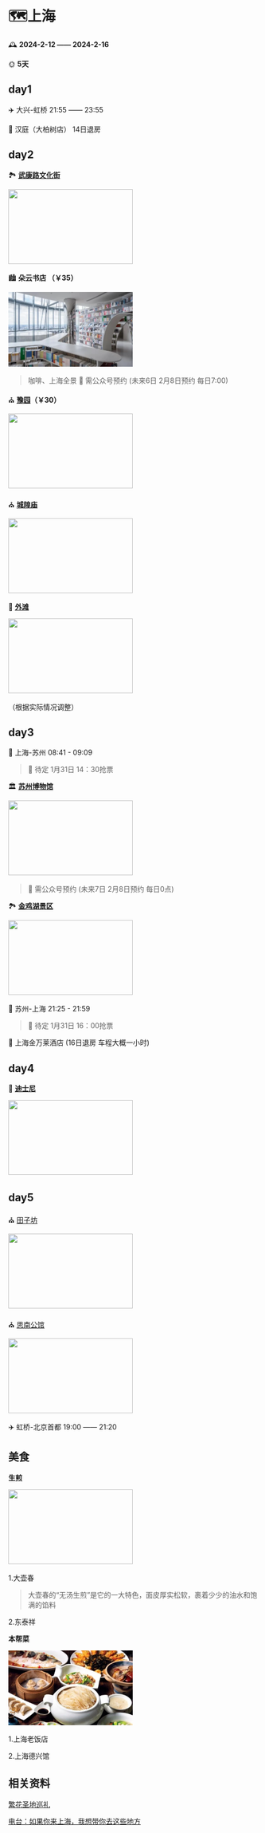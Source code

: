 # **🗺️上海**

🕰️ **2024-2-12 —— 2024-2-16**

🌞 **5天**



## day1

✈️ 大兴-虹桥 21:55 —— 23:55

🏨 汉庭（大柏树店） 14日退房



## day2

🏞️ **[武康路文化街](https://www.mafengwo.cn/poi/23338.html)**

<img src="https://p1-q.mafengwo.net/s14/M00/8D/43/wKgE2l1MAsWADgY6AGaXsDMak5E07.jpeg?imageMogr2%2Fthumbnail%2F%21305x183r%2Fgravity%2FCenter%2Fcrop%2F%21305x183%2Fquality%2F100" style='width:250px;height:150px;object-fit: cover;' />

🏙️ **朵云书店 （￥35）**

<img src="./assets/3247654-c22d945e3e3f95e5.webp" style='width:250px;height:150px;object-fit: cover;'/>

>  咖啡、上海全景  🔔 需公众号预约 (未来6日 2月8日预约 每日7:00)

⛪ **[豫园](https://www.mafengwo.cn/poi/3889729.html)（￥30）**

<img src="https://p1-q.mafengwo.net/s11/M00/37/5A/wKgBEFxMTcyAUmyMAFq8McgO-B857.jpeg?imageMogr2%2Fthumbnail%2F%21690x370r%2Fgravity%2FCenter%2Fcrop%2F%21690x370%2Fquality%2F100" style='width:250px;height:150px;object-fit: cover;'/>

⛪ **[城隍庙](https://www.mafengwo.cn/poi/4464.html)**

<img src="https://p1-q.mafengwo.net/s12/M00/74/57/wKgED1wAjVWAIaVQAAVeykoNMAg34.jpeg?imageMogr2%2Fthumbnail%2F%21380x270r%2Fgravity%2FCenter%2Fcrop%2F%21380x270%2Fquality%2F100" style='width:250px;height:150px;object-fit: cover;'/>

🌆 **[外滩](https://www.mafengwo.cn/poi/5504076.html)** 

<img src="https://p1-q.mafengwo.net/s6/M00/B2/18/wKgB4lJ1MdWABIHAAAysp_8i80o98.jpeg?imageMogr2%2Fthumbnail%2F%21380x270r%2Fgravity%2FCenter%2Fcrop%2F%21380x270%2Fquality%2F100" style='width:250px;height:150px;object-fit: cover;'/>

（根据实际情况调整）

## day3

🚄 上海-苏州 08:41 - 09:09

> 🔔 待定 1月31日 14：30抢票

🏛️ **[苏州博物馆](https://www.mafengwo.cn/poi/5674.html)**

<img src="https://p1-q.mafengwo.net/s11/M00/E2/05/wKgBEFtmukmAY8XmAAlqenQsWsY51.jpeg?imageMogr2%2Fthumbnail%2F%21380x270r%2Fgravity%2FCenter%2Fcrop%2F%21380x270%2Fquality%2F100" style='width:250px;height:150px;object-fit: cover;'/>

> 🔔 需公众号预约 (未来7日 2月8日预约 每日0点)

🏞️ **[金鸡湖景区](https://www.mafengwo.cn/poi/642.html)**

<img src="https://p1-q.mafengwo.net/s12/M00/88/6B/wKgED1wYXSmAd0JDAB0_yM3Mb3c54.jpeg?imageMogr2%2Fthumbnail%2F%21305x183r%2Fgravity%2FCenter%2Fcrop%2F%21305x183%2Fquality%2F100" style='width:250px;height:150px;object-fit: cover;'/>

🚄 苏州-上海 21:25 - 21:59

> 🔔 待定 1月31日 16：00抢票

🏨 上海金万莱酒店 (16日退房 车程大概一小时)



## day4

🎠 **[迪士尼](https://www.mafengwo.cn/poi/6102028.html)**

<img src="https://p1-q.mafengwo.net/s11/M00/54/C2/wKgBEFtRWgOAL6CtAAhBG3gnnaM20.jpeg?imageMogr2%2Fthumbnail%2F%21690x370r%2Fgravity%2FCenter%2Fcrop%2F%21690x370%2Fquality%2F100" style='width:250px;height:150px;object-fit: cover;'/>

## day5

⛪ [田子坊](https://www.mafengwo.cn/poi/1364.html)

<img src="https://p1-q.mafengwo.net/s10/M00/AF/B1/wKgBZ1uA7l6AIjoSAAfkEFSJ3lQ91.jpeg?imageMogr2%2Fthumbnail%2F%21380x270r%2Fgravity%2FCenter%2Fcrop%2F%21380x270%2Fquality%2F100" style='width:250px;height:150px;object-fit: cover;'/>

⛪ [思南公馆](https://www.mafengwo.cn/poi/4527.html)

<img src="https://p1-q.mafengwo.net/s12/M00/6A/C0/wKgED1wlZPmAFHJyACGD7cq8T2s95.jpeg?imageMogr2%2Fthumbnail%2F%21690x370r%2Fgravity%2FCenter%2Fcrop%2F%21690x370%2Fquality%2F100" style='width:250px;height:150px;object-fit: cover;'/>

✈️ 虹桥-北京首都 19:00 —— 21:20



## 美食

**生煎**

<img src="https://p1-q.mafengwo.net/s11/M00/4D/79/wKgBEFrkHimADKq-AAbh-uqSjA012.jpeg?imageMogr2%2Fthumbnail%2F%21480x320r%2Fgravity%2FCenter%2Fcrop%2F%21480x320%2Fquality%2F90" style='width:250px;height:150px;object-fit: cover;'/>

1.大壶春

> 大壶春的“无汤生煎”是它的一大特色，面皮厚实松软，裹着少少的油水和饱满的馅料

2.东泰祥



**本帮菜**

<img src="./assets/91529822720e0cf3d7caf9c8af0ce51fbe096b637ce7.jpeg" style='width:250px;height:150px;object-fit: cover;'/>

1.上海老饭店

2.上海德兴馆



## 相关资料

[繁花圣地巡礼](https://imfw.cn/l/315876279)

[电台：如果你来上海，我想带你去这些地方](https://www.xiaoyuzhoufm.com/episode/60d81eb925da4f997b8ba25e)


